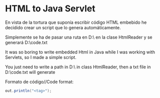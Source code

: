 # HTML to Java Servlet

En vista de la tortura que suponía escribir código HTML embebido he decidido crear un script que lo genera automáticamente.

Simplemente se ha de pasar una ruta en D:\ en la clase HtmlReader y se generará D:\code.txt



It was so boring to write embedded Html in Java while I was working with Servlets, so I made a simple script.

You just need to write a path in D:\ in class HtmlReader, then a txt file in D:\code.txt will generate

Formato de código//Code format:

```java
out.println("<tag>");
```
